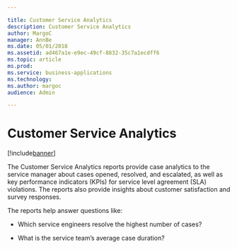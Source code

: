 ```yaml
---

title: Customer Service Analytics
description: Customer Service Analytics
author: MargoC
manager: AnnBe
ms.date: 05/01/2018
ms.assetid: ad467a1e-e9ec-49cf-8832-35c7a1ecdff6
ms.topic: article
ms.prod: 
ms.service: business-applications
ms.technology: 
ms.author: margoc
audience: Admin

---
```

#  Customer Service Analytics


[!include[banner](../../../../includes/banner.md)]

The Customer Service Analytics reports provide case analytics to the service
manager about cases opened, resolved, and escalated, as well as key performance
indicators (KPIs) for service level agreement (SLA) violations. The reports also
provide insights about customer satisfaction and survey responses.

The reports help answer questions like:

-   Which service engineers resolve the highest number of cases?

-   What is the service team’s average case duration?
